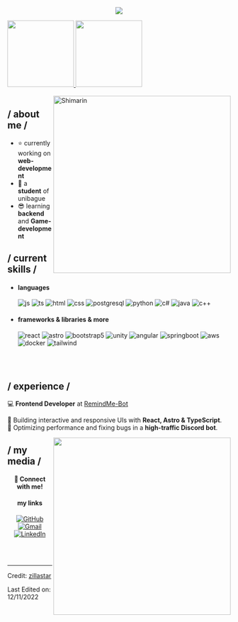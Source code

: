 <p align="center"><img src="https://i.imgur.com/9BHUnxu.png"> </p>

<a href="https://github.com/Navisper" margin-left:120em>
  <img height="150em" src="https://github-readme-stats.vercel.app/api?username=Navisper&theme=synthwave&show_icons=true&bg_color=1a1b27&title_color=00d8ff&text_color=ffffff&icon_color=f5d0fe&border_color=9d4edd" />
  <img height="150em" src="https://github-readme-stats.vercel.app/api/top-langs/?username=Navisper&show_icons=tru&theme=synthwave&layout=compact&bg_color=1a1b27&title_color=00d8ff&text_color=ffffff&border_color=9d4edd" />
</a>
 </br></br>


<img align="right" width="400" alt="Shimarin" src="https://i.imgur.com/Bgydd3a.jpeg"/>

<h2> / about me /</h2>
  
- ⭐ currently working on **web-development**
- 👾 a **student** of unibague
- 😎 learning **backend** and **Game-development**
  
<h2> / current skills / </h2>
  
- <h4> languages </h4>
  <img src = "https://img.shields.io/badge/JavaScript-323330?style=for-the-badge&logo=javascript&logoColor=F7DF1E" alt = "js" />
  <img src = "https://img.shields.io/badge/TypeScript-007ACC?style=for-the-badge&logo=typescript&logoColor=white" alt = "ts" />
  <img src = "https://img.shields.io/badge/HTML5-E34F26?style=for-the-badge&logo=html5&logoColor=white" alt = "html" />
  <img src = "https://img.shields.io/badge/CSS3-1572B6?style=for-the-badge&logo=css3&logoColor=white" alt = "css" />
  <img src="https://img.shields.io/badge/PostgreSQL-316192?style=for-the-badge&logo=postgresql&logoColor=white" alt="postgresql" />
  <img src="https://img.shields.io/badge/Python-3776AB?style=for-the-badge&logo=python&logoColor=white" alt="python" />
  <img src = "https://img.shields.io/badge/c%23-%23239120.svg?style=for-the-badge&logo=c-sharp&logoColor=white" alt = "c#" />
  <img src = "https://img.shields.io/badge/java-%23ED8B00.svg?style=for-the-badge&logo=java&logoColor=white" alt = "java" />
  <img src = "https://img.shields.io/badge/C++-0100AA?style=for-the-badge&logo=Cpp&logoColor=white" alt = "c++" />
    
  
- <h4> frameworks & libraries & more </h4>
  <img src="https://img.shields.io/badge/React-20232A?style=for-the-badge&logo=react&logoColor=61DAFB" alt="react" />
  <img src="https://img.shields.io/badge/Astro-FF5D01?style=for-the-badge&logo=astro&logoColor=white" alt="astro" />
  <img src = "https://img.shields.io/badge/bootstrap-%23563D7C.svg?style=for-the-badge&logo=bootstrap&logoColor=white" alt = "bootstrap5" />
  <img src="https://img.shields.io/badge/Unity-000000?style=for-the-badge&logo=unity&logoColor=white" alt="unity" />
  <img src="https://img.shields.io/badge/Angular-DD0031?style=for-the-badge&logo=angular&logoColor=white" alt="angular" />
  <img src="https://img.shields.io/badge/Spring_Boot-6DB33F?style=for-the-badge&logo=spring-boot&logoColor=white" alt="springboot" />
  <img src="https://img.shields.io/badge/AWS-232F3E?style=for-the-badge&logo=amazon-aws&logoColor=white" alt="aws" />
  <img src="https://img.shields.io/badge/Docker-2496ED?style=for-the-badge&logo=docker&logoColor=white" alt="docker" />
  <img src="https://img.shields.io/badge/Tailwind_CSS-38B2AC?style=for-the-badge&logo=tailwind-css&logoColor=white" alt="tailwind" />
  
  </br></br>

<h2> / experience / </h2>

💻 **Frontend Developer** at [RemindMe-Bot](https://www.remindme-bot.com/)  

🚀 Building interactive and responsive UIs with **React, Astro & TypeScript**.  
🔧 Optimizing performance and fixing bugs in a **high-traffic Discord bot**.  

<img align="right" width="400" src="https://media1.giphy.com/media/v1.Y2lkPTc5MGI3NjExZjZsaHo4dHhkZHE1dG94OHFkMHRjMWF0YW1vcnY3bzh5YnNmd2hubCZlcD12MV9naWZzX3NlYXJjaCZjdD1n/Ozf4qM5aX1qUqwtmFF/200.webp"/>
<h2> / my media / </h2>

<div align="center">
  <h4>📌 Connect with me!</h4>  
    <h4> my links</h4>
    <a href="https://github.com/Navisper" target="_blank" >
      <img src="https://img.shields.io/badge/GitHub-100000?style=for-the-badge&logo=github&logoColor=white" alt="GitHub" />
    </a>  
    <a href="mailto:julianrubianosantofimio@gmail.com" target="_blank">
      <img src="https://img.shields.io/badge/Gmail-D14836?style=for-the-badge&logo=gmail&logoColor=white" alt="Gmail" />
    </a> 
    <a href="https://www.linkedin.com/in/julian-rubiano-santofimio-779a8532a/" target="_blank">
      <img src="https://img.shields.io/badge/LinkedIn-0077B5?style=for-the-badge&logo=linkedin&logoColor=white" alt="LinkedIn" />
    </a> 
  
  </br></br>
</div>



  ------
Credit: [zillastar](https://github.com/zillastar)

Last Edited on: 12/11/2022
